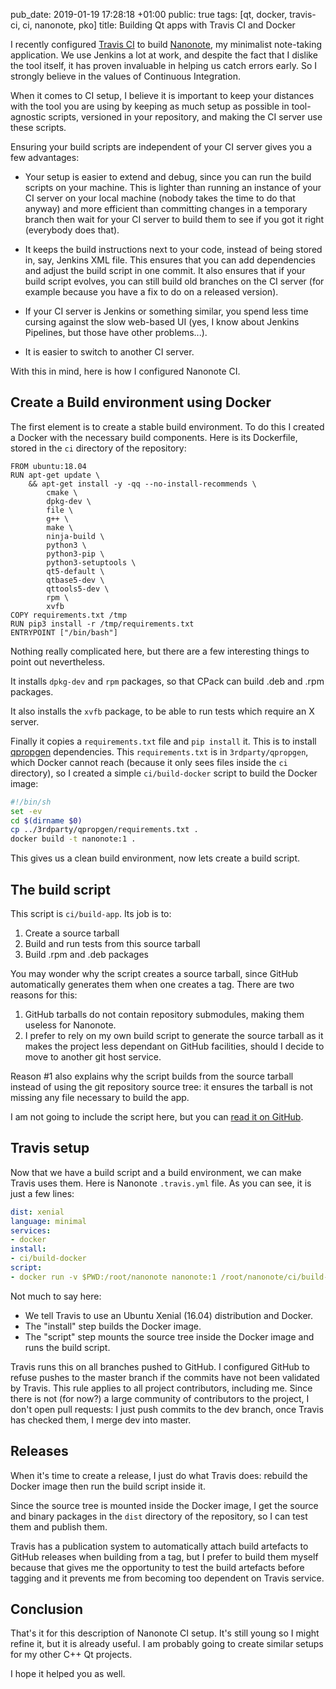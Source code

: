 pub_date: 2019-01-19 17:28:18 +01:00
public: true
tags: [qt, docker, travis-ci, ci, nanonote, pko]
title: Building Qt apps with Travis CI and Docker

I recently configured [Travis CI][] to build [Nanonote][], my minimalist
note-taking application. We use Jenkins a lot at work, and despite the fact
that I dislike the tool itself, it has proven invaluable in helping us catch
errors early.  So I strongly believe in the values of Continuous Integration.

[Travis CI]: https://travis-ci.org
[Nanonote]: https://github.com/agateau/nanonote

<!-- break -->

When it comes to CI setup, I believe it is important to keep your distances
with the tool you are using by keeping as much setup as possible in
tool-agnostic scripts, versioned in your repository, and making the CI server
use these scripts.

Ensuring your build scripts are independent of your CI server gives you a few
advantages:

- Your setup is easier to extend and debug, since you can run the build scripts
  on your machine. This is lighter than running an instance of your CI server
  on your local machine (nobody takes the time to do that anyway) and more
  efficient than committing changes in a temporary branch then wait for your
  CI server to build them to see if you got it right (everybody does that).

- It keeps the build instructions next to your code, instead of being stored
  in, say, Jenkins XML file. This ensures that you can add dependencies and
  adjust the build script in one commit. It also ensures that if your build
  script evolves, you can still build old branches on the CI server (for
  example because you have a fix to do on a released version).

- If your CI server is Jenkins or something similar, you spend less time
  cursing against the slow web-based UI (yes, I know about Jenkins Pipelines,
  but those have other problems...).

- It is easier to switch to another CI server.

With this in mind, here is how I configured Nanonote CI.

## Create a Build environment using Docker

The first element is to create a stable build environment. To do this I created
a Docker with the necessary build components. Here is its Dockerfile, stored
in the `ci` directory of the repository:

```docker
FROM ubuntu:18.04
RUN apt-get update \
    && apt-get install -y -qq --no-install-recommends \
        cmake \
        dpkg-dev \
        file \
        g++ \
        make \
        ninja-build \
        python3 \
        python3-pip \
        python3-setuptools \
        qt5-default \
        qtbase5-dev \
        qttools5-dev \
        rpm \
        xvfb
COPY requirements.txt /tmp
RUN pip3 install -r /tmp/requirements.txt
ENTRYPOINT ["/bin/bash"]
```

Nothing really complicated here, but there are a few interesting things to
point out nevertheless.

It installs `dpkg-dev` and `rpm` packages, so that CPack can build .deb
and .rpm packages.

It also installs the `xvfb` package, to be able to run tests which require
an X server.

Finally it copies a `requirements.txt` file and `pip install` it. This is to
install [qpropgen][] dependencies. This `requirements.txt` is in
`3rdparty/qpropgen`, which Docker cannot reach (because it only sees files
inside the `ci` directory), so I created a simple `ci/build-docker` script to
build the Docker image:

[qpropgen]: https://github.com/agateau/qpropgen

```bash
#!/bin/sh
set -ev
cd $(dirname $0)
cp ../3rdparty/qpropgen/requirements.txt .
docker build -t nanonote:1 .
```

This gives us a clean build environment, now lets create a build script.

## The build script

This script is `ci/build-app`. Its job is to:

1. Create a source tarball
2. Build and run tests from this source tarball
3. Build .rpm and .deb packages

You may wonder why the script creates a source tarball, since GitHub
automatically generates them when one creates a tag. There are two reasons for
this:

1. GitHub tarballs do not contain repository submodules, making them useless
   for Nanonote.
2. I prefer to rely on my own build script to generate the source tarball as it
   makes the project less dependant on GitHub facilities, should I decide to
   move to another git host service.

Reason #1 also explains why the script builds from the source tarball instead
of using the git repository source tree: it ensures the tarball is not missing
any file necessary to build the app.

I am not going to include the script here, but you can [read it
on GitHub][build-app].

[build-app]: https://github.com/agateau/nanonote/blob/56dfa7516b8be48a82a5ebb327f4351a876ffc09/ci/build-app

## Travis setup

Now that we have a build script and a build environment, we can make Travis
uses them. Here is Nanonote `.travis.yml` file. As you can see, it is just a
few lines:

```yaml
dist: xenial
language: minimal
services:
- docker
install:
- ci/build-docker
script:
- docker run -v $PWD:/root/nanonote nanonote:1 /root/nanonote/ci/build-app
```

Not much to say here:

- We tell Travis to use an Ubuntu Xenial (16.04) distribution and Docker.
- The "install" step builds the Docker image.
- The "script" step mounts the source tree inside the Docker image and runs the
  build script.

Travis runs this on all branches pushed to GitHub. I configured GitHub to
refuse pushes to the master branch if the commits have not been validated by
Travis. This rule applies to all project contributors, including me. Since
there is not (for now?) a large community of contributors to the project, I
don't open pull requests: I just push commits to the dev branch, once Travis
has checked them, I merge dev into master.

## Releases

When it's time to create a release, I just do what Travis does: rebuild the
Docker image then run the build script inside it.

Since the source tree is mounted inside the Docker image, I get the source and
binary packages in the `dist` directory of the repository, so I can test them
and publish them.

Travis has a publication system to automatically attach build artefacts to
GitHub releases when building from a tag, but I prefer to build them myself
because that gives me the opportunity to test the build artefacts before
tagging and it prevents me from becoming too dependent on Travis service.

## Conclusion

That's it for this description of Nanonote CI setup. It's still young so I
might refine it, but it is already useful. I am probably going to create
similar setups for my other C++ Qt projects.

I hope it helped you as well.
